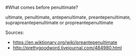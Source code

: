 #What comes before penultimate? 

ultimate, penultimate, antepenultimate, preantepenultimate, suprapreantepenultimate or propreantepenultimate

Sources:

- https://en.wiktionary.org/wiki/preantepenultimate
- http://prettygoodword.livejournal.com/484980.html

